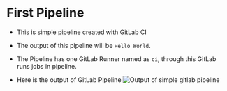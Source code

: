 # First Pipeline

- This is simple pipeline created with GitLab CI
- The output of this pipeline will be `Hello World`.
- The Pipeline has one GitLab Runner named as `ci`, through this GitLab runs jobs in pipeline.

- Here is the output of GitLab Pipeline
![Output of simple gitlab pipeline]()